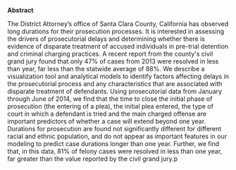 **Abstract**

The District Attorney’s office of Santa Clara County, California has observed long durations for their prosecution processes. It is interested in assessing the drivers of prosecutorial delays and determining whether there is evidence of disparate treatment of accused individuals in pre-trial detention and criminal charging practices. A recent report from the county's civil grand jury found that only 47% of cases from 2013 were resolved in less than year, far less than the statwide average of 88%. We describe a visualization tool and analytical models to identify factors affecting delays in the prosecutorial process and any characteristics that are associated with disparate treatment of defendants. Using prosecutorial data from January through June of 2014, we find that the time to close the initial phase of prosecution (the entering of a plea), the initial plea entered, the type of court in which a defendant is tried and the main charged offense are important predictors of whether a case will extend beyond one year. Durations for prosecution are found not significantly different for different racial and ethnic population, and do not appear as important features in our modeling to predict case durations longer than one year. Further, we find that, in this data, 81% of felony cases were resolved in less than one year, far greater than the value reported by the civil grand jury.p